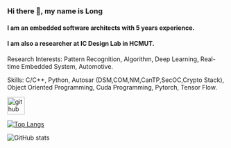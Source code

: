 ### Hi there 👋, my name is Long
#### I am an embedded software architects with 5 years experience.
#### I am also a researcher at IC Design Lab in HCMUT.

Research Interests: Pattern Recognition, Algorithm, Deep Learning, Real-time Embedded System, Automotive.

Skills: C/C++, Python, Autosar (DSM,COM,NM,CanTP,SecOC,Crypto Stack), Object Oriented Programming, Cuda Programming, Pytorch, Tensor Flow.



[<img src='https://cdn.jsdelivr.net/npm/simple-icons@3.0.1/icons/github.svg' alt='github' height='40'>](https://github.com/MAK1647)  

[![Top Langs](https://github-readme-stats.vercel.app/api/top-langs/?username=MAK1647)](https://github.com/anuraghazra/github-readme-stats)

![GitHub stats](https://github-readme-stats.vercel.app/api?username=MAK1647&show_icons=true)  


